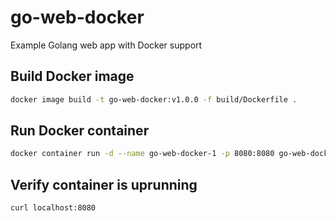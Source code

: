 # go-web-docker
Example Golang web app with Docker support

## Build Docker image

```bash
docker image build -t go-web-docker:v1.0.0 -f build/Dockerfile .
```

## Run Docker container

```bash
docker container run -d --name go-web-docker-1 -p 8080:8080 go-web-docker:v1.0.0
```

## Verify container is uprunning

```bash
curl localhost:8080
```